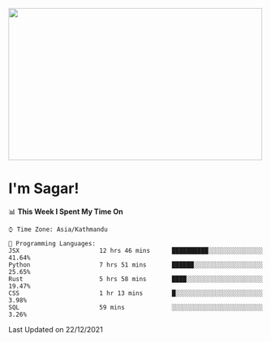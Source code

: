 
<img src="https://media.giphy.com/media/3ornk57KwDXf81rjWM/giphy.gif" width="500" height="300" frameBorder="0" class="giphy-embed" allowFullScreen></img>

#   I'm Sagar!

<!--START_SECTION:waka-->
📊 **This Week I Spent My Time On** 

```text
⌚︎ Time Zone: Asia/Kathmandu

💬 Programming Languages: 
JSX                      12 hrs 46 mins      ██████████░░░░░░░░░░░░░░░   41.64% 
Python                   7 hrs 51 mins       ██████░░░░░░░░░░░░░░░░░░░   25.65% 
Rust                     5 hrs 58 mins       ████░░░░░░░░░░░░░░░░░░░░░   19.47% 
CSS                      1 hr 13 mins        █░░░░░░░░░░░░░░░░░░░░░░░░   3.98% 
SQL                      59 mins             ░░░░░░░░░░░░░░░░░░░░░░░░░   3.26%

```


 Last Updated on 22/12/2021
<!--END_SECTION:waka-->
